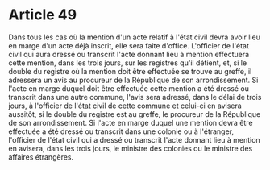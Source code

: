 # Article 49

Dans tous les cas où la mention d'un acte relatif à l'état civil devra avoir lieu en marge d'un acte déjà inscrit, elle sera faite d'office.   L'officier de l'état civil qui aura dressé ou transcrit l'acte donnant lieu à mention effectuera cette mention, dans les trois jours, sur les registres qu'il détient, et, si le double du registre où la mention doit être effectuée se trouve au greffe, il adressera un avis au procureur de la République de son arrondissement.   Si l'acte en marge duquel doit être effectuée cette mention a été dressé ou transcrit dans une autre commune, l'avis sera adressé, dans le délai de trois jours, à l'officier de l'état civil de cette commune et celui-ci en avisera aussitôt, si le double du registre est au greffe, le procureur de la République de son arrondissement.   Si l'acte en marge duquel une mention devra être effectuée a été dressé ou transcrit dans une colonie ou à l'étranger, l'officier de l'état civil qui a dressé ou transcrit l'acte donnant lieu à mention en avisera, dans les trois jours, le ministre des colonies ou le ministre des affaires étrangères.